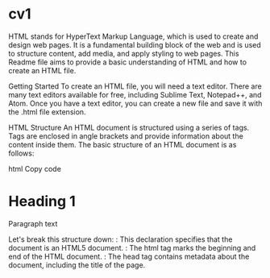 # cv1


HTML stands for HyperText Markup Language, which is used to create and design web pages. It is a fundamental building block of the web and is used to structure content, add media, and apply styling to web pages. This Readme file aims to provide a basic understanding of HTML and how to create an HTML file.

Getting Started
To create an HTML file, you will need a text editor. There are many text editors available for free, including Sublime Text, Notepad++, and Atom. Once you have a text editor, you can create a new file and save it with the .html file extension.

HTML Structure
An HTML document is structured using a series of tags. Tags are enclosed in angle brackets and provide information about the content inside them. The basic structure of an HTML document is as follows:

html
Copy code
<!DOCTYPE html>
<html>
  <head>
    <title>Page Title</title>
  </head>
  <body>
    <h1>Heading 1</h1>
    <p>Paragraph text</p>
  </body>
</html>
Let's break this structure down:

<!DOCTYPE html>: This declaration specifies that the document is an HTML5 document.
<html>: The html tag marks the beginning and end of the HTML document.
<head>: The head tag contains metadata about the document, including the title of the page.
<title>: The title tag specifies the title of the page, which appears in the browser's title bar.
<body>: The body tag contains the visible content of the page.
<h1>: The h1 tag specifies a top-level heading.
<p>: The p tag specifies a paragraph of text.
